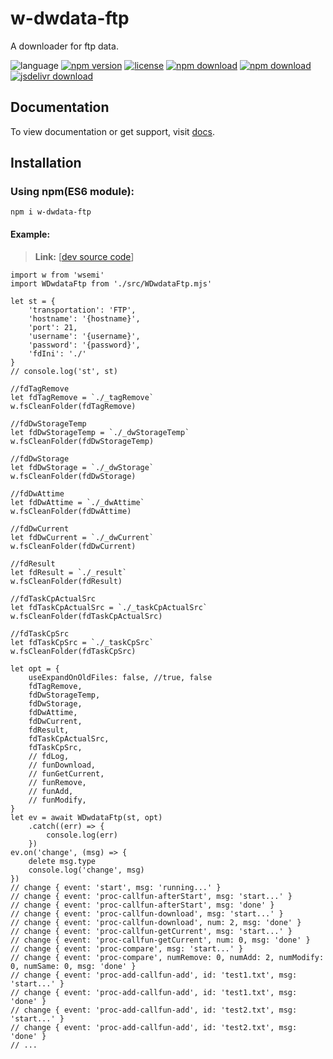 # w-dwdata-ftp
A downloader for ftp data.

![language](https://img.shields.io/badge/language-JavaScript-orange.svg) 
[![npm version](http://img.shields.io/npm/v/w-dwdata-ftp.svg?style=flat)](https://npmjs.org/package/w-dwdata-ftp) 
[![license](https://img.shields.io/npm/l/w-dwdata-ftp.svg?style=flat)](https://npmjs.org/package/w-dwdata-ftp) 
[![npm download](https://img.shields.io/npm/dt/w-dwdata-ftp.svg)](https://npmjs.org/package/w-dwdata-ftp) 
[![npm download](https://img.shields.io/npm/dm/w-dwdata-ftp.svg)](https://npmjs.org/package/w-dwdata-ftp) 
[![jsdelivr download](https://img.shields.io/jsdelivr/npm/hm/w-dwdata-ftp.svg)](https://www.jsdelivr.com/package/npm/w-dwdata-ftp)

## Documentation
To view documentation or get support, visit [docs](https://yuda-lyu.github.io/w-dwdata-ftp/global.html).

## Installation

### Using npm(ES6 module):
```alias
npm i w-dwdata-ftp
```

#### Example:
> **Link:** [[dev source code](https://github.com/yuda-lyu/w-dwdata-ftp/blob/master/g.mjs)]
```alias
import w from 'wsemi'
import WDwdataFtp from './src/WDwdataFtp.mjs'

let st = {
    'transportation': 'FTP',
    'hostname': '{hostname}',
    'port': 21,
    'username': '{username}',
    'password': '{password}',
    'fdIni': './'
}
// console.log('st', st)

//fdTagRemove
let fdTagRemove = `./_tagRemove`
w.fsCleanFolder(fdTagRemove)

//fdDwStorageTemp
let fdDwStorageTemp = `./_dwStorageTemp`
w.fsCleanFolder(fdDwStorageTemp)

//fdDwStorage
let fdDwStorage = `./_dwStorage`
w.fsCleanFolder(fdDwStorage)

//fdDwAttime
let fdDwAttime = `./_dwAttime`
w.fsCleanFolder(fdDwAttime)

//fdDwCurrent
let fdDwCurrent = `./_dwCurrent`
w.fsCleanFolder(fdDwCurrent)

//fdResult
let fdResult = `./_result`
w.fsCleanFolder(fdResult)

//fdTaskCpActualSrc
let fdTaskCpActualSrc = `./_taskCpActualSrc`
w.fsCleanFolder(fdTaskCpActualSrc)

//fdTaskCpSrc
let fdTaskCpSrc = `./_taskCpSrc`
w.fsCleanFolder(fdTaskCpSrc)

let opt = {
    useExpandOnOldFiles: false, //true, false
    fdTagRemove,
    fdDwStorageTemp,
    fdDwStorage,
    fdDwAttime,
    fdDwCurrent,
    fdResult,
    fdTaskCpActualSrc,
    fdTaskCpSrc,
    // fdLog,
    // funDownload,
    // funGetCurrent,
    // funRemove,
    // funAdd,
    // funModify,
}
let ev = await WDwdataFtp(st, opt)
    .catch((err) => {
        console.log(err)
    })
ev.on('change', (msg) => {
    delete msg.type
    console.log('change', msg)
})
// change { event: 'start', msg: 'running...' }
// change { event: 'proc-callfun-afterStart', msg: 'start...' }
// change { event: 'proc-callfun-afterStart', msg: 'done' }
// change { event: 'proc-callfun-download', msg: 'start...' }
// change { event: 'proc-callfun-download', num: 2, msg: 'done' }
// change { event: 'proc-callfun-getCurrent', msg: 'start...' }
// change { event: 'proc-callfun-getCurrent', num: 0, msg: 'done' }
// change { event: 'proc-compare', msg: 'start...' }
// change { event: 'proc-compare', numRemove: 0, numAdd: 2, numModify: 0, numSame: 0, msg: 'done' }
// change { event: 'proc-add-callfun-add', id: 'test1.txt', msg: 'start...' }
// change { event: 'proc-add-callfun-add', id: 'test1.txt', msg: 'done' }
// change { event: 'proc-add-callfun-add', id: 'test2.txt', msg: 'start...' }
// change { event: 'proc-add-callfun-add', id: 'test2.txt', msg: 'done' }
// ...
```
